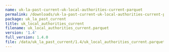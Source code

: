 ```yaml
---
name: uk-la-past-current-uk-local-authorities-current-parquet
permalink: /downloads/uk-la-past-current-uk-local-authorities-current-parquet/1_4
package: uk_la_past_current
title: uk_local_authorities_current
filename: uk_local_authorities_current.parquet
version: '1.4'
full_version: 1.4.0
file: /data/uk_la_past_current/1.4/uk_local_authorities_current.parquet
---
```

